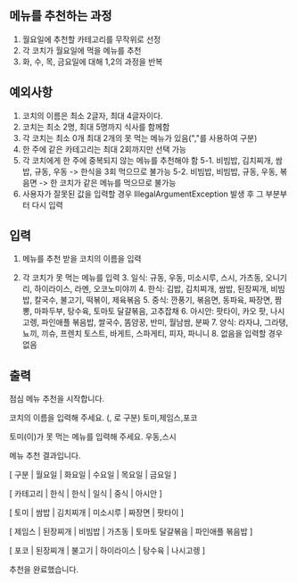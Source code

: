 ## 메뉴를 추천하는 과정
1. 월요일에 추천할 카테고리를 무작위로 선정
2. 각 코치가 월요일에 먹을 메뉴를 추천
3. 화, 수, 목, 금요일에 대해 1,2의 과정을 반복

## 예외사항
1. 코치의 이름은 최소 2글자, 최대 4글자이다.
2. 코치는 최소 2명, 최대 5명까지 식사를 함께함
3. 각 코치는 최소 0개 최대 2개의 못 먹는 메뉴가 있음(","를 사용하여 구분)
4. 한 주에 같은 카테고리는 최대 2회까지만 선택 가능
5. 각 코치에게 한 주에 중복되지 않는 메뉴를 추천해야 함
  5-1. 비빔밥, 김치찌개, 쌈밥, 규동, 우동 -> 한식을 3회 먹으므로 불가능
  5-2. 비빔밥, 비빔밥, 규동, 우동, 볶음면 -> 한 코치가 같은 메뉴를 먹으므로 불가능
6. 사용자가 잘못된 값을 입력할 경우 IllegalArgumentException 발생 후 그 부분부터 다시 입력


## 입력
1. 메뉴를 추천 받을 코치의 이름을 입력

2. 각 코치가 못 먹는 메뉴를 입력
   3. 
      일식: 규동, 우동, 미소시루, 스시, 가츠동, 오니기리, 하이라이스, 라멘, 오코노미야끼
   4. 
      한식: 김밥, 김치찌개, 쌈밥, 된장찌개, 비빔밥, 칼국수, 불고기, 떡볶이, 제육볶음
   5. 
      중식: 깐풍기, 볶음면, 동파육, 짜장면, 짬뽕, 마파두부, 탕수육, 토마토 달걀볶음, 고추잡채
   6. 
      아시안: 팟타이, 카오 팟, 나시고렝, 파인애플 볶음밥, 쌀국수, 똠얌꿍, 반미, 월남쌈, 분짜
   7. 
      양식: 라자냐, 그라탱, 뇨끼, 끼슈, 프렌치 토스트, 바게트, 스파게티, 피자, 파니니 
   8. 없음을 입력할 경우 없음


## 출력
점심 메뉴 추천을 시작합니다.

코치의 이름을 입력해 주세요. (, 로 구분)
토미,제임스,포코

토미(이)가 못 먹는 메뉴를 입력해 주세요.
우동,스시

메뉴 추천 결과입니다.

[ 구분 | 월요일 | 화요일 | 수요일 | 목요일 | 금요일 ]

[ 카테고리 | 한식 | 한식 | 일식 | 중식 | 아시안 ]

[ 토미 | 쌈밥 | 김치찌개 | 미소시루 | 짜장면 | 팟타이 ]

[ 제임스 | 된장찌개 | 비빔밥 | 가츠동 | 토마토 달걀볶음 | 파인애플 볶음밥 ]

[ 포코 | 된장찌개 | 불고기 | 하이라이스 | 탕수육 | 나시고렝 ]

추천을 완료했습니다.